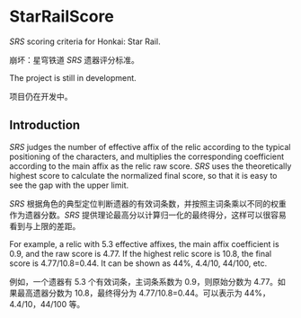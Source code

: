 # StarRailScore

_SRS_ scoring criteria for Honkai: Star Rail.

崩坏：星穹铁道 _SRS_ 遗器评分标准。

The project is still in development.

项目仍在开发中。

## Introduction

_SRS_ judges the number of effective affix of the relic according to the typical positioning of the characters, and multiplies the corresponding coefficient according to the main affix as the relic raw score. _SRS_ uses the theoretically highest score to calculate the normalized final score, so that it is easy to see the gap with the upper limit.

_SRS_ 根据角色的典型定位判断遗器的有效词条数，并按照主词条乘以不同的权重作为遗器分数。_SRS_ 提供理论最高分以计算归一化的最终得分，这样可以很容易看到与上限的差距。

For example, a relic with 5.3 effective affixes, the main affix coefficient is 0.9, and the raw score is 4.77. If the highest relic score is 10.8, the final score is 4.77/10.8=0.44. It can be shown as 44%, 4.4/10, 44/100, etc.

例如，一个遗器有 5.3 个有效词条，主词条系数为 0.9，则原始分数为 4.77。如果最高遗器分数为 10.8，最终得分为 4.77/10.8=0.44。可以表示为 44%，4.4/10，44/100 等。
